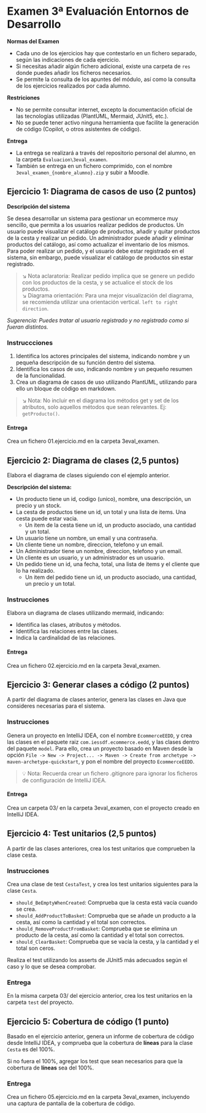 # Examen 3ª Evaluación Entornos de Desarrollo

**Normas del Examen**

- Cada uno de los ejercicios hay que contestarlo en un fichero separado, según las indicaciones de cada ejercicio.
- Si necesitas añadir algún fichero adicional, existe una carpeta de `res` donde puedes añadir los ficheros necesarios.
- Se permite la consulta de los apuntes del módulo, así como la consulta de los ejercicios realizados por cada alumno.

**Restriciones**

- No se permite consultar internet, excepto la documentación oficial de las tecnologías utilizadas (PlantUML, Mermaid, JUnit5, etc.).
- No se puede tener activo ninguna herramienta que facilite la generación de código (Copilot, o otros asistentes de código).

**Entrega**

- La entrega se realizará a través del repositorio personal del alumno, en la carpeta `Evaluacion\3eval_examen`.
- También se entrega en un fichero comprimido, con el nombre `3eval_examen_{nombre_alumno}.zip` y subir a Moodle.

## Ejercicio 1: Diagrama de casos de uso  (2 puntos)

**Descripción del sistema**

Se desea desarrollar un sistema para gestionar un ecommerce muy sencillo, que permita a los usuarios realizar pedidos de productos. Un usuario puede visualizar el catálogo de productos, añadir y quitar productos de la cesta y realizar un pedido. Un administrador puede añadir y eliminar productos del catálogo, así como actualizar el inventario de los mismos.
Para poder realizar un pedido, y el usuario debe estar registrado en el sistema, sin embargo, puede visualizar el catálogo de productos sin estar registrado.

> ↘️ Nota aclaratoria: Realizar pedido implica que se genere un pedido con los productos de la cesta, y se actualice el stock de los productos.<br>
> ↘️ Diagrama orientación: Para una mejor visualización del diagrama, se recomienda utilizar una orientación vertical. `left to right direction`.

_Sugerencia: Puedes tratar al usuario registrado y no registrado como si fueran distintos._

### Instruccciones

1. Identifica los actores principales del sistema, indicando nombre y un pequeña descripción de su función dentro del sistema.
2. Identifica los casos de uso, indicando nombre y un pequeño resumen de la funcionalidad.
3. Crea un diagrama de casos de uso utilizando PlantUML, utilizando para ello un bloque de código en markdown.

> ↘️ Nota: No incluir en el diagrama los métodos get y set de los atributos, solo aquellos métodos que sean relevantes. Ej: `getProducto()`.


#### Entrega

Crea un fichero 01.ejercicio.md en la carpeta 3eval_examen.


## Ejercicio 2: Diagrama de clases (2,5 puntos)

Elabora el diagrama de clases siguiendo con el ejemplo anterior.

**Descripción del sistema:**

- Un producto tiene un id, codigo (unico), nombre, una descripción, un precio y un stock.
- La cesta de productos tiene un id, un total y una lista de items. Una cesta puede estar vacia.
  - Un item de la cesta tiene un id, un producto asociado, una cantidad y un total.
- Un usuario tiene un nombre, un email y una contraseña.
- Un cliente tiene un nombre, direccion, telefono y un email.
- Un Administrador tiene un nombre, direccion, telefono y un email.
- Un cliente es un usuario, y un administrador es un usuario.
- Un pedido tiene un id, una fecha, total, una lista de items y el cliente que lo ha realizado.
  - Un item del pedido tiene un id, un producto asociado, una cantidad, un precio y un total.


### Instrucciones

Elabora un diagrama de clases utilizando mermaid, indicando:

- Identifica las clases, atributos y métodos.
- Identifica las relaciones entre las clases.
- Indica la cardinalidad de las relaciones.

#### Entrega

Crea un fichero 02.ejercicio.md en la carpeta 3eval_examen.



## Ejercicio 3: Generar clases a código (2 puntos)

A partir del diagrama de clases anterior, genera las clases en Java que consideres necesarias para el sistema. 

### Instrucciones

Genera un proyecto en IntelliJ IDEA, con el nombre `EcommerceEEDD`, y crea las clases en el paquete raiz `com.iessdf.ecommerce.eedd`, y las clases dentro del paquete `model`.
Para ello, crea un proyecto basado en Maven desde la opción `File -> New -> Project... -> Maven -> Create from archetype -> maven-archetype-quickstart`, y pon el nombre del proyecto `EcommerceEEDD`.

> 💡 Nota: Recuerda crear un fichero .gitignore para ignorar los ficheros de configuración de IntelliJ IDEA.

#### Entrega

Crea un carpeta 03/ en la carpeta 3eval_examen, con el proyecto creado en IntelliJ IDEA.



## Ejercicio 4: Test unitarios (2,5 puntos)

A partir de las clases anteriores, crea los test unitarios que comprueben la clase cesta.

### Instrucciones

Crea una clase de test `CestaTest`, y crea los test unitarios siguientes para la clase `Cesta`.

- `should_BeEmptyWhenCreated`: Comprueba que la cesta está vacía cuando se crea.
- `should_AddProductToBasket`: Comprueba que se añade un producto a la cesta, así como la cantidad y el total son correctos.
- `should_RemoveProductFromBasket`: Comprueba que se elimina un producto de la cesta, así como la cantidad y el total son correctos.
- `should_ClearBasket`: Comprueba que se vacía la cesta, y la cantidad y el total son ceros.


Realiza el test utilizando los asserts de JUnit5 más adecuados según el caso y lo que se desea comprobar.

### Entrega

En la misma carpeta 03/ del ejercicio anterior, crea los test unitarios en la carpeta `test` del proyecto.



## Ejercicio 5: Cobertura de código  (1 punto)

Basado en el ejercicio anterior, genera un informe de cobertura de código desde IntelliJ IDEA, y comprueba que la cobertura de **líneas** para la clase `Cesta` es del 100%.

Si no fuera el 100%, agregar los test que sean necesarios para que la cobertura de **líneas** sea del 100%.

### Entrega

Crea un fichero 05.ejercicio.md en la carpeta 3eval_examen, incluyendo una captura de pantalla de la cobertura de código.
